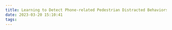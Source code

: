 ```yaml
---
title: Learning to Detect Phone-related Pedestrian Distracted Behaviors with Synthetic
date: 2023-03-20 15:10:41
tags:
---
```

